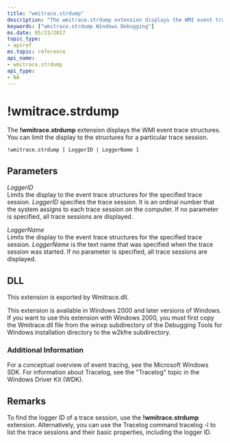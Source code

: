```yaml
---
title: "wmitrace.strdump"
description: "The wmitrace.strdump extension displays the WMI event trace structures. You can limit the display to the structures for a particular trace session."
keywords: ["wmitrace.strdump Windows Debugging"]
ms.date: 05/23/2017
topic_type:
- apiref
ms.topic: reference
api_name:
- wmitrace.strdump
api_type:
- NA
---
```


# !wmitrace.strdump


The **!wmitrace.strdump** extension displays the WMI event trace structures. You can limit the display to the structures for a particular trace session.

```dbgcmd
!wmitrace.strdump [ LoggerID | LoggerName ] 
```

## <span id="ddk__wmitrace_strdump_dbg"></span><span id="DDK__WMITRACE_STRDUMP_DBG"></span>Parameters


<span id="_______LoggerID______"></span><span id="_______loggerid______"></span><span id="_______LOGGERID______"></span> *LoggerID*   
Limits the display to the event trace structures for the specified trace session. *LoggerID* specifies the trace session. It is an ordinal number that the system assigns to each trace session on the computer. If no parameter is specified, all trace sessions are displayed.

<span id="_______LoggerName______"></span><span id="_______loggername______"></span><span id="_______LOGGERNAME______"></span> *LoggerName*   
Limits the display to the event trace structures for the specified trace session. *LoggerName* is the text name that was specified when the trace session was started. If no parameter is specified, all trace sessions are displayed.

## DLL

This extension is exported by Wmitrace.dll.

This extension is available in Windows 2000 and later versions of Windows. If you want to use this extension with Windows 2000, you must first copy the Wmitrace.dll file from the winxp subdirectory of the Debugging Tools for Windows installation directory to the w2kfre subdirectory.

### Additional Information

For a conceptual overview of event tracing, see the Microsoft Windows SDK. For information about Tracelog, see the "Tracelog" topic in the Windows Driver Kit (WDK).

## Remarks

To find the logger ID of a trace session, use the **!wmitrace.strdump** extension. Alternatively, you can use the Tracelog command tracelog -l to list the trace sessions and their basic properties, including the logger ID.

 

 






